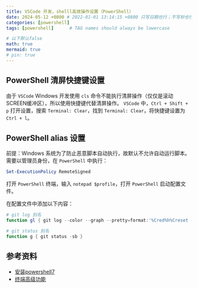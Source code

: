 ```yaml
---
title: VSCode 开发，shelll高效操作设置（PowerShell） 
date: 2024-05-12 +0800 # 2022-01-01 13:14:15 +0800 只写日期也行；不写秒也行；这样也行 2022-03-09T00:55:42+08:00
categories: [powershell]
tags: [powershell]      # TAG names should always be lowercase

# 以下默认false
math: true
mermaid: true
# pin: true
---
```


## PowerShell 清屏快捷键设置 ##

由于 `VSCode` Windows 开发使用 `cls` 命令不能执行清屏操作（仅仅是滚动SCREEN缓冲区），所以使用快捷键代替清屏操作。
`VSCode` 中，`Ctrl + Shift + p` 打开设置，搜索 `Terminal: Clear`，找到 `Terminal: Clear`，将快捷键设置为 `Ctrl + l`。

## PowerShell alias 设置 ##

前提：Windows 系统为了防止恶意脚本自动执行，故默认不允许自动运行脚本。需要以管理员身份，在 `PowerShell` 中执行：

```powershell
Set-ExecutionPolicy RemoteSigned
```

打开 `PowerShell` 终端，输入 `notepad $profile`，打开 `PowerShell` 启动配置文件。

在配置文件中添加以下内容：

```powershell
# git log 别名
function gl { git log --color --graph --pretty=format:'%Cred%h%Creset -%C(yellow)%d%Creset %s %Cgreen(%cr) %C(bold blue)<%an>%Creset' --abbrev-commit }

# git status 别名
function g { git status -sb }

```

## 参考资料 ##

* [安装powershell7](https://www.cnblogs.com/DumpInfou/p/18204045)
* [终端高级功能](https://vscode.js.cn/docs/terminal/advanced)